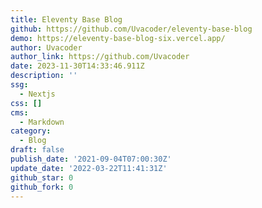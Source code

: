 ```yaml
---
title: Eleventy Base Blog
github: https://github.com/Uvacoder/eleventy-base-blog
demo: https://eleventy-base-blog-six.vercel.app/
author: Uvacoder
author_link: https://github.com/Uvacoder
date: 2023-11-30T14:33:46.911Z
description: ''
ssg:
  - Nextjs
css: []
cms:
  - Markdown
category:
  - Blog
draft: false
publish_date: '2021-09-04T07:00:30Z'
update_date: '2022-03-22T11:41:31Z'
github_star: 0
github_fork: 0
---
```

